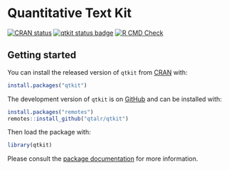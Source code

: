 <!-- README.md is generated from README.Rmd. Please edit that file -->
<!--fix color mixing on title-->

# Quantitative Text Kit

<!-- badges: start -->

[![CRAN status](https://www.r-pkg.org/badges/version/qtkit.png)](https://CRAN.R-project.org/package=qtkit)
[![qtkit status badge](https://qtalr.r-universe.dev/badges/qtkit.png)](https://qtalr.r-universe.dev/qtkit)
[![R CMD Check](https://github.com/francojc/qtkit/actions/workflows/R-CMD-check.yaml/badge.svg)](https://github.com/francojc/qtkit/actions/workflows/R-CMD-check.yaml)

<!-- badges: end -->

## Getting started

You can install the released version of `qtkit` from
[CRAN](https://cran.r-project.org/package=qtkit) with:

```r
install.packages("qtkit")
```

The development version of `qtkit` is on
[GitHub](https://github.com/qtalr/qtkit) and can be installed with:

```r
install.packages("remotes")
remotes::install_github("qtalr/qtkit")
```

Then load the package with:

```r
library(qtkit)
```

Please consult the [package
documentation](https://qtalr.com/qtkit/reference/) for more information.
